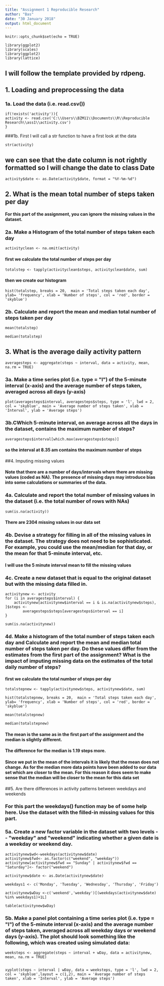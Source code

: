 ```yaml
---
title: "Assignment 1 Reproducible Research"
author: "Bas"
date: "30 January 2018"
output: html_document
---
```


```{r setup, include=FALSE}
knitr::opts_chunk$set(echo = TRUE)
```

```{r, echo=FALSE, results='hide', warning=FALSE, message=FALSE}
library(ggplot2)
library(scales)
library(ggplot2)
library(lattice)

```

## I will follow the template provided by rdpeng. 

## 1. Loading and preprocessing the data

### 1a. Load the data (i.e. read.csv())
```{r, results='markup', warning=TRUE, message=TRUE}
if(!exists('activity')){
activity <- read.csv('C:\\Users\\BZM11\\Documents\\R\\Reproducible Research\\ass1\\activity.csv')    
}
```

###1b. First I will call a str function to have a first look at the data

```{r}
str(activity)
```
## we can see that the date column is not rightly formatted so I will change the date to class Date

```{r}
activity$date <- as.Date(activity$date, format = "%Y-%m-%d")
```


## 2. What is the mean total number of steps taken per day
#### For this part of the assignment, you can ignore the missing values in the dataset.

### 2a. Make a Histogram of the total number of steps taken each day



```{r}
activityclean <- na.omit(activity)
```


#### first we calculate the total number of steps per day
```{r}
totalstep <- tapply(activityclean$steps, activityclean$date, sum)
```



#### then we create our histogram

```{r}
hist(totalstep, breaks = 20,  main = 'Total steps taken each day', ylab= 'frequency', xlab = 'Number of steps', col = 'red', border = 'skyblue')
```
### 2b. Calculate and report the mean and median total number of steps taken per day

```{r}
mean(totalstep)

```

```{r}
median(totalstep)
```




## 3. What is the average daily activity pattern

```{r}
averagesteps <- aggregate(steps ~ interval, data = activity, mean, na.rm = TRUE)
```




### 3a. Make a time series plot (i.e. type = "l") of the 5-minute interval (x-axis) and the average number of steps taken, averaged across all days (y-axis)
```{r}
plot(averagesteps$interval, averagesteps$steps, type = 'l', lwd = 2, col = 'skyblue', main = 'Average number of steps taken', xlab = 'Interval', ylab = 'Average steps')
```




### 3b.CWhich 5-minute interval, on average across all the days in the dataset, contains the maximum number of steps?

```{r}
averagesteps$interval[which.max(averagesteps$steps)]
```

#### so the interval at 8.35 am contains the maximum number of steps


##4. Imputing missing values

#### Note that there are a number of days/intervals where there are missing values (coded as NA). The presence of missing days may introduce bias into some calculations or summaries of the data.


### 4a. Calculate and report the total number of missing values in the dataset (i.e. the total number of rows with NAs)
 
```{r}
sum(is.na(activity))
```
#### There are 2304 missing values in our data set


### 4b. Devise a strategy for filling in all of the missing values in the dataset. The strategy does not need to be sophisticated. For example, you could use the mean/median for that day, or the mean for that 5-minute interval, etc.

#### I will use the 5 minute interval mean to fill the missing values

### 4c. Create a new dataset that is equal to the original dataset but with the missing data filled in.
```{r}
activitynew <- activity
for (i in averagesteps$interval) {
    activitynew[activitynew$interval == i & is.na(activitynew$steps), ]$steps <- 
        averagesteps$steps[averagesteps$interval == i]
}
```

```{r}
sum(is.na(activitynew))
```



### 4d. Make a histogram of the total number of steps taken each day and Calculate and report the mean and median total number of steps taken per day. Do these values differ from the estimates from the first part of the assignment? What is the impact of imputing missing data on the estimates of the total daily number of steps?

#### first we calculate the total number of steps per day
```{r}
totalstepnew <- tapply(activitynew$steps, activitynew$date, sum)
```

```{r}
hist(totalstepnew, breaks = 20,  main = 'Total steps taken each day', ylab= 'frequency', xlab = 'Number of steps', col = 'red', border = 'skyblue')
```


```{r}
mean(totalstepnew)

```

```{r}
median(totalstepnew)
```

#### The mean is the same as in the first part of the assignment and the median is slightly different. 

#### The difference for the median is 1.19 steps more. 

#### Since we put in the mean of the intervals it is likely that the mean does not change. As for the median more data points have been added to our data set which are closer to the mean. For this reason it does seem to make sense that the median will be closer to the mean for this data set

##5. Are there differences in activity patterns between weekdays and weekends
### For this part the weekdays() function may be of some help here. Use the dataset with the filled-in missing values for this part.

### 5a. Create a new factor variable in the dataset with two levels -- "weekday" and "weekend" indicating whether a given date is a weekday or weekend day.

```{r}
activitynew$wd<-weekdays(activitynew$date)
activitynew$fwd<- as.factor(c("weekend", "weekday"))
activitynew[activitynew$fwd == "Sunday" | activitynew$fwd == "Saturday"]<- factor("weekend")

```
```{r}
activitynew$date <- as.Date(activitynew$date)

weekdays1 <- c('Monday', 'Tuesday', 'Wednesday', 'Thursday', 'Friday')

activitynew$wDay <-c('weekend','weekday')[(weekdays(activitynew$date) %in% weekdays1)+1L]
```

```{r}
table(activitynew$wDay)
```

### 5b. Make a panel plot containing a time series plot (i.e. type = "l") of the 5-minute interval (x-axis) and the average number of steps taken, averaged across all weekday days or weekend days (y-axis). The plot should look something like the following, which was created using simulated data:

```{r}
weeksteps <- aggregate(steps ~ interval + wDay, data = activitynew, mean, na.rm = TRUE)
```

```{r}

xyplot(steps ~ interval | wDay, data = weeksteps, type = 'l', lwd = 2, col = 'skyblue',layout = c(1,2), main = 'Average number of steps taken', xlab = 'Interval', ylab = 'Average steps')
```



